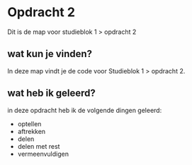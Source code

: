 # Opdracht 2
Dit is de map voor studieblok 1 > opdracht 2

## wat kun je vinden?
In deze map vindt je de code voor Studieblok 1 > opdracht 2.

## wat heb ik geleerd?
in deze opdracht heb ik de volgende dingen geleerd:
* optellen
* aftrekken
* delen
* delen met rest
* vermeenvuldigen
